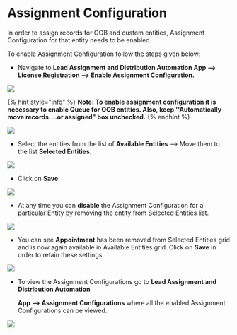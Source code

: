 # Assignment Configuration

In order to assign records for OOB and custom entities, Assignment Configuration for that entity needs to be enabled.

To enable Assignment Configuration follow the steps given below:&#x20;

* Navigate to **Lead Assignment and Distribution Automation App --> License Registration --> Enable Assignment Configuration.**

![](../../.gitbook/assets/Config\_1.jpg)

{% hint style="info" %}
**Note: To enable assignment configuration it is necessary to enable Queue for OOB entities. Also, keep ''Automatically move records....or assigned" box unchecked.**
{% endhint %}

![](<../../.gitbook/assets/Config\_2 (1).png>)

* Select the entities from the list of **Available Entities** --> Move them to the list **Selected Entities.**

![](<../../.gitbook/assets/Config\_3 (3).png>)

* Click on **Save**.&#x20;

![](<../../.gitbook/assets/Config\_4 (2).png>)

* At any time you can **disable** the Assignment Configuration for a particular Entity by removing the entity from Selected Entities list.

![](<../../.gitbook/assets/Config\_5 (3).png>)

* You can see **Appointment** has been removed from Selected Entities grid and is now again available in Available Entities grid. Click on **Save** in order to retain these settings.

![](<../../.gitbook/assets/Config\_6 (2).png>)

*   To view the Assignment Configurations go to **Lead Assignment and Distribution Automation**

    &#x20;**App --> Assignment Configurations** where all the enabled Assignment Configurations can be viewed.

![](<../../.gitbook/assets/Assign Config\_1.png>)
